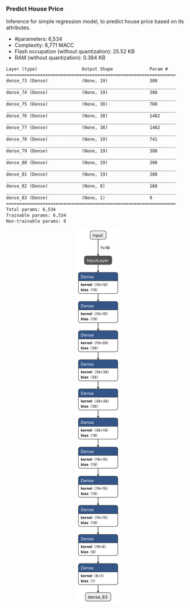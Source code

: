 ### Predict House Price

Inference for simple regression model, to predict house price based on its attributes.

- #parameters: 6,534
- Complexity: 6,771 MACC
- Flash occupation (without quantization): 25.52 KB
- RAM (without quantization): 0.384 KB

```
Layer (type)                 Output Shape              Param #   
=================================================================
dense_73 (Dense)             (None, 19)                380       
_________________________________________________________________
dense_74 (Dense)             (None, 19)                380       
_________________________________________________________________
dense_75 (Dense)             (None, 38)                760       
_________________________________________________________________
dense_76 (Dense)             (None, 38)                1482      
_________________________________________________________________
dense_77 (Dense)             (None, 38)                1482      
_________________________________________________________________
dense_78 (Dense)             (None, 19)                741       
_________________________________________________________________
dense_79 (Dense)             (None, 19)                380       
_________________________________________________________________
dense_80 (Dense)             (None, 19)                380       
_________________________________________________________________
dense_81 (Dense)             (None, 19)                380       
_________________________________________________________________
dense_82 (Dense)             (None, 8)                 160       
_________________________________________________________________
dense_83 (Dense)             (None, 1)                 9         
=================================================================
Total params: 6,534
Trainable params: 6,534
Non-trainable params: 0
```

<p align="center">
  <img src="/house-price-prediction/predict_house_price_graph.png" />
</p>
